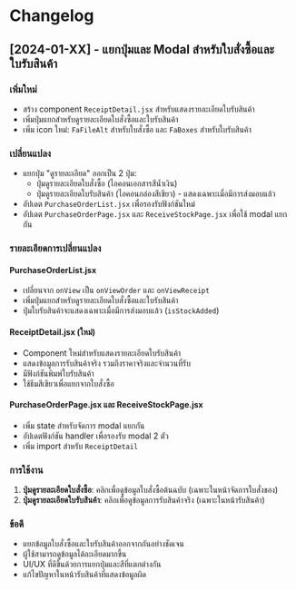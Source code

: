 # Changelog

## [2024-01-XX] - แยกปุ่มและ Modal สำหรับใบสั่งซื้อและใบรับสินค้า

### เพิ่มใหม่
- สร้าง component `ReceiptDetail.jsx` สำหรับแสดงรายละเอียดใบรับสินค้า
- เพิ่มปุ่มแยกสำหรับดูรายละเอียดใบสั่งซื้อและใบรับสินค้า
- เพิ่ม icon ใหม่: `FaFileAlt` สำหรับใบสั่งซื้อ และ `FaBoxes` สำหรับใบรับสินค้า

### เปลี่ยนแปลง
- แยกปุ่ม "ดูรายละเอียด" ออกเป็น 2 ปุ่ม:
  - ปุ่มดูรายละเอียดใบสั่งซื้อ (ไอคอนเอกสารสีน้ำเงิน)
  - ปุ่มดูรายละเอียดใบรับสินค้า (ไอคอนกล่องสีเขียว) - แสดงเฉพาะเมื่อมีการส่งมอบแล้ว
- อัปเดต `PurchaseOrderList.jsx` เพื่อรองรับฟังก์ชันใหม่
- อัปเดต `PurchaseOrderPage.jsx` และ `ReceiveStockPage.jsx` เพื่อใช้ modal แยกกัน

### รายละเอียดการเปลี่ยนแปลง

#### PurchaseOrderList.jsx
- เปลี่ยนจาก `onView` เป็น `onViewOrder` และ `onViewReceipt`
- เพิ่มปุ่มแยกสำหรับดูรายละเอียดใบสั่งซื้อและใบรับสินค้า
- ปุ่มใบรับสินค้าจะแสดงเฉพาะเมื่อมีการส่งมอบแล้ว (`isStockAdded`)

#### ReceiptDetail.jsx (ใหม่)
- Component ใหม่สำหรับแสดงรายละเอียดใบรับสินค้า
- แสดงข้อมูลการรับสินค้าจริง รวมถึงราคาจริงและจำนวนที่รับ
- มีฟังก์ชันพิมพ์ใบรับสินค้า
- ใช้ธีมสีเขียวเพื่อแยกจากใบสั่งซื้อ

#### PurchaseOrderPage.jsx และ ReceiveStockPage.jsx
- เพิ่ม state สำหรับจัดการ modal แยกกัน
- อัปเดตฟังก์ชัน handler เพื่อรองรับ modal 2 ตัว
- เพิ่ม import สำหรับ `ReceiptDetail`

### การใช้งาน
1. **ปุ่มดูรายละเอียดใบสั่งซื้อ**: คลิกเพื่อดูข้อมูลใบสั่งซื้อต้นฉบับ (เฉพาะในหน้าจัดการใบสั่งของ)
2. **ปุ่มดูรายละเอียดใบรับสินค้า**: คลิกเพื่อดูข้อมูลการรับสินค้าจริง (เฉพาะในหน้ารับสินค้า)

### ข้อดี
- แยกข้อมูลใบสั่งซื้อและใบรับสินค้าออกจากกันอย่างชัดเจน
- ผู้ใช้สามารถดูข้อมูลได้ละเอียดมากขึ้น
- UI/UX ที่ดีขึ้นด้วยการแยกปุ่มและสีที่แตกต่างกัน
- แก้ไขปัญหาในหน้ารับสินค้าที่แสดงข้อมูลผิด 
